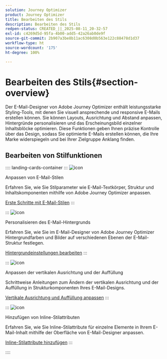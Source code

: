 ```yaml
---
solution: Journey Optimizer
product: Journey Optimizer
title: Bearbeiten des Stils
description: Bearbeiten des Stils
redpen-status: CREATED_||_2025-08-11_20-32-57
exl-id: c4269d5d-95fa-4b00-add5-42a26ab0de9f
source-git-commit: 2b907a3be8b11ac6308d0b563e122c88478d1d37
workflow-type: ht
source-wordcount: '175'
ht-degree: 100%

---
```


# Bearbeiten des Stils{#section-overview}

Der E-Mail-Designer von Adobe Journey Optimizer enthält leistungsstarke Styling-Tools, mit denen Sie visuell ansprechende und responsive E-Mails erstellen können. Sie können Layouts, Ausrichtung und Abstand anpassen, Hintergründe personalisieren und das Erscheinungsbild einzelner Inhaltsblöcke optimieren. Diese Funktionen geben Ihnen präzise Kontrolle über das Design, sodass Sie optimierte E-Mails erstellen können, die Ihre Marke widerspiegeln und bei Ihrer Zielgruppe Anklang finden.

## Bearbeiten von Stilfunktionen

:::: landing-cards-container
:::
![icon](https://cdn.experienceleague.adobe.com/icons/circle-play.svg?lang=de)

Anpassen von E-Mail-Stilen

Erfahren Sie, wie Sie Stilparameter wie E-Mail-Textkörper, Struktur und Inhaltskomponenten mithilfe von Adobe Journey Optimizer anpassen.

[Erste Schritte mit E-Mail-Stilen](../using/email/get-started-email-style.md)
:::

:::
![icon](https://cdn.experienceleague.adobe.com/icons/bullseye.svg?lang=de)

Personalisieren des E-Mail-Hintergrunds

Erfahren Sie, wie Sie im E-Mail-Designer von Adobe Journey Optimizer Hintergrundfarben und Bilder auf verschiedenen Ebenen der E-Mail-Struktur festlegen.

[Hintergrundeinstellungen bearbeiten](../using/email/backgrounds.md)
:::

:::
![icon](https://cdn.experienceleague.adobe.com/icons/list-check.svg?lang=de)

Anpassen der vertikalen Ausrichtung und der Auffüllung

Schrittweise Anleitungen zum Ändern der vertikalen Ausrichtung und der Auffüllung in Strukturkomponenten Ihres E-Mail-Designs.

[Vertikale Ausrichtung und Auffüllung anpassen](../using/email/alignment-and-padding.md)
:::

:::
![icon](https://cdn.experienceleague.adobe.com/icons/code-branch.svg?lang=de)

Hinzufügen von Inline-Stilattributen

Erfahren Sie, wie Sie Inline-Stilattribute für einzelne Elemente in Ihrem E-Mail-Inhalt mithilfe der Oberfläche von E-Mail-Designer anpassen.

[Inline-Stilattribute hinzufügen](../using/email/inline-styling.md)
:::

::::
